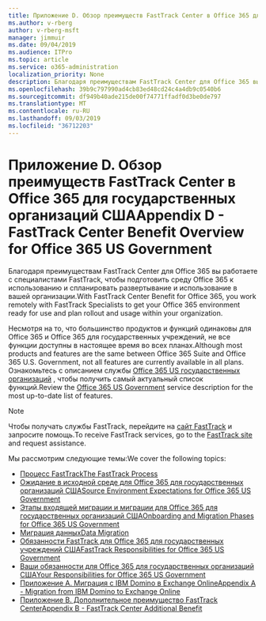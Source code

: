 ```yaml
---
title: Приложение D. Обзор преимуществ FastTrack Center в Office 365 для государственных организаций США
ms.author: v-rberg
author: v-rberg-msft
manager: jimmuir
ms.date: 09/04/2019
ms.audience: ITPro
ms.topic: article
ms.service: o365-administration
localization_priority: None
description: Благодаря преимуществам FastTrack Center для Office 365 вы работаете с специалистами FastTrack, чтобы подготовить среду Office 365 к использованию и спланировать развертывание и использование в вашей организации.
ms.openlocfilehash: 39b9c797990ad4cb83ed48cd24c4a4db9c0540b6
ms.sourcegitcommit: df949b40ade215de00f74771ffadf0d3be0de797
ms.translationtype: MT
ms.contentlocale: ru-RU
ms.lasthandoff: 09/03/2019
ms.locfileid: "36712203"
---
```

# <a name="appendix-d---fasttrack-center-benefit-overview-for-office-365-us-government"></a><span data-ttu-id="be77d-103">Приложение D. Обзор преимуществ FastTrack Center в Office 365 для государственных организаций США</span><span class="sxs-lookup"><span data-stu-id="be77d-103">Appendix D - FastTrack Center Benefit Overview for Office 365 US Government</span></span>

<span data-ttu-id="be77d-104">Благодаря преимуществам FastTrack Center для Office 365 вы работаете с специалистами FastTrack, чтобы подготовить среду Office 365 к использованию и спланировать развертывание и использование в вашей организации.</span><span class="sxs-lookup"><span data-stu-id="be77d-104">With FastTrack Center Benefit for Office 365, you work remotely with FastTrack Specialists to get your Office 365 environment ready for use and plan rollout and usage within your organization.</span></span> 
  
<span data-ttu-id="be77d-105">Несмотря на то, что большинство продуктов и функций одинаковы для Office 365 и Office 365 для государственных учреждений, не все функции доступны в настоящее время во всех планах.</span><span class="sxs-lookup"><span data-stu-id="be77d-105">Although most products and features are the same between Office 365 Suite and Office 365 U.S. Government, not all features are currently available in all plans.</span></span> <span data-ttu-id="be77d-106">Ознакомьтесь с описанием службы [Office 365 US государственных организаций](https://aka.ms/aboutgovcloud) , чтобы получить самый актуальный список функций.</span><span class="sxs-lookup"><span data-stu-id="be77d-106">Review the [Office 365 US Government](https://aka.ms/aboutgovcloud) service description for the most up-to-date list of features.</span></span>

> [!NOTE]
> <span data-ttu-id="be77d-107">Чтобы получать службы FastTrack, перейдите на [сайт FastTrack](https://go.microsoft.com/fwlink/?linkid=780698) и запросите помощь.</span><span class="sxs-lookup"><span data-stu-id="be77d-107">To receive FastTrack services, go to the [FastTrack site](https://go.microsoft.com/fwlink/?linkid=780698) and request assistance.</span></span>  

<span data-ttu-id="be77d-108">Мы рассмотрим следующие темы:</span><span class="sxs-lookup"><span data-stu-id="be77d-108">We cover the following topics:</span></span>
- [<span data-ttu-id="be77d-109">Процесс FastTrack</span><span class="sxs-lookup"><span data-stu-id="be77d-109">The FastTrack Process</span></span>](O365-fasttrack-process.md) 
- [<span data-ttu-id="be77d-110">Ожидание в исходной среде для Office 365 для государственных организаций США</span><span class="sxs-lookup"><span data-stu-id="be77d-110">Source Environment Expectations for Office 365 US Government</span></span>](US-Gov-appendix-source-environment-expectations.md)   
- [<span data-ttu-id="be77d-111">Этапы входящей миграции и миграции для Office 365 для государственных организаций США</span><span class="sxs-lookup"><span data-stu-id="be77d-111">Onboarding and Migration Phases for Office 365 US Government</span></span>](US-Gov-appendix-onboarding-and-migration.md)
- [<span data-ttu-id="be77d-112">Миграция данных</span><span class="sxs-lookup"><span data-stu-id="be77d-112">Data Migration</span></span>](O365-data-migration.md)    
- [<span data-ttu-id="be77d-113">Обязанности FastTrack для Office 365 для государственных учреждений США</span><span class="sxs-lookup"><span data-stu-id="be77d-113">FastTrack Responsibilities for Office 365 US Government</span></span>](US-Gov-appendix-fasttrack-responsibilities.md)   
- [<span data-ttu-id="be77d-114">Ваши обязанности для Office 365 для государственных организаций США</span><span class="sxs-lookup"><span data-stu-id="be77d-114">Your Responsibilities for Office 365 US Government</span></span>](US-Gov-appendix-your-responsibilities.md) 
- [<span data-ttu-id="be77d-115">Приложение А. Миграция с IBM Domino в Exchange Online</span><span class="sxs-lookup"><span data-stu-id="be77d-115">Appendix A - Migration from IBM Domino to Exchange Online</span></span>](O365-from-ibm-domino-to-exchange-online.md)   
- [<span data-ttu-id="be77d-116">Приложение B. Дополнительное преимущество FastTrack Center</span><span class="sxs-lookup"><span data-stu-id="be77d-116">Appendix B - FastTrack Center Additional Benefit</span></span>](O365-fasttrack-additional-benefits.md)



